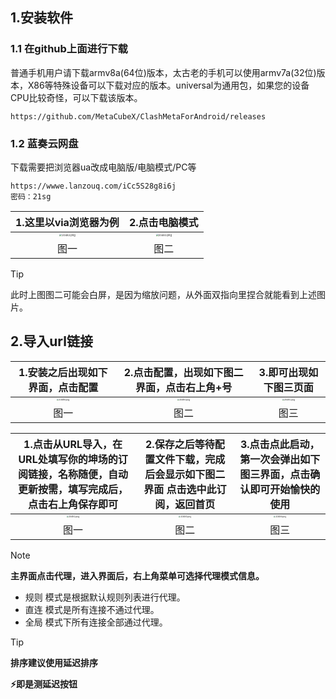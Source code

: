 ## 1.安装软件

### 1.1 在github上面进行下载

普通手机用户请下载armv8a(64位)版本，太古老的手机可以使用armv7a(32位)版本，X86等特殊设备可以下载对应的版本。universal为通用包，如果您的设备CPU比较奇怪，可以下载该版本。

```shell
https://github.com/MetaCubeX/ClashMetaForAndroid/releases
```
### 1.2 蓝奏云网盘

下载需要把浏览器ua改成电脑版/电脑模式/PC等

```shell
https://wwwe.lanzouq.com/iCc5S28g8i6j
密码：21sg
```
|                    1.这里以via浏览器为例                     |                        2.点击电脑模式                        |
| :----------------------------------------------------------: | :----------------------------------------------------------: |
| <img src="https://hantianzhun.github.io/blog/issues2.1.png" alt="20482.png" style="zoom:25%;" /> | <img src="https://hantianzhun.github.io/blog/issues2.2.png" alt="20483.png" style="zoom:25%;" /> |
|                             图一                             |                             图二                             |

> [!TIP]
> 此时上图图二可能会白屏，是因为缩放问题，从外面双指向里捏合就能看到上述图片。

## 2.导入url链接

|               1.安装之后出现如下界面，点击配置               |         2.点击配置，出现如下图二界面，点击右上角+号          |                    3.即可出现如下图三页面                    |
| :----------------------------------------------------------: | :----------------------------------------------------------: | :----------------------------------------------------------: |
| <img src="https://hantianzhun.github.io/blog/issues2.3.png" alt="20489.png" style="zoom:20%;" /> | <img src="https://hantianzhun.github.io/blog/issues2.4.png" alt="20490.png" style="zoom:20%;" /> | <img src="https://hantianzhun.github.io/blog/issues2.5.png" alt="20491.png" style="zoom:20%;" /> |
|                             图一                             |                             图二                             |                             图三                             |

| 1.点击从URL导入，在URL处填写你的坤场的订阅链接，名称随便，自动更新按需，填写完成后，点击右上角保存即可 | 2.保存之后等待配置文件下载，完成后会显示如下图二界面 点击选中此订阅，返回首页 | 3.点击点此启动，第一次会弹出如下图三界面，点击确认即可开始愉快的使用 |
| :----------------------------------------------------------: | :----------------------------------------------------------: | :----------------------------------------------------------: |
| <img src="https://hantianzhun.github.io/blog/issues2.6.png" alt="20492.png" style="zoom:20%;" /> | <img src="https://hantianzhun.github.io/blog/issues2.7.png" alt="20493.png" style="zoom:20%;" /> | <img src="https://hantianzhun.github.io/blog/issues2.8.png" alt="20494.png" style="zoom:20%;" /> |
|                             图一                             |                             图二                             |                             图三                             |

> [!NOTE]
>
> **主界面点击代理，进入界面后，右上角菜单可选择代理模式信息。**
>
> - 规则 模式是根据默认规则列表进行代理。
> - 直连 模式是所有连接不通过代理。
> - 全局 模式下所有连接全部通过代理。

> [!TIP]
>
> **排序建议使用延迟排序**
>
> **⚡即是测延迟按钮**